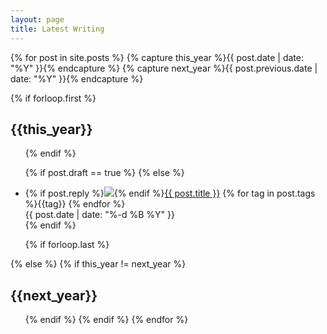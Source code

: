 ```yaml
---
layout: page
title: Latest Writing
---
```


{% for post in site.posts  %}
{% capture this_year %}{{ post.date | date: "%Y" }}{% endcapture %}
{% capture next_year %}{{ post.previous.date | date: "%Y" }}{% endcapture %}

{% if forloop.first %}
<h2 id="{{ this_year }}-ref">{{this_year}}</h2>
<ul>
{% endif %}

{% if post.draft == true %}
{% else %}
<li class="pv2">
{% if post.reply %}<img class="dib h2 v-mid" src="https://img.icons8.com/cute-clipart/64/000000/response.png"/>{% endif %}<a href="{{ post.url }}">{{ post.title }}</a> <span class="ttu f6 red">{% for tag in post.tags %}{{tag}} {% endfor %}</span>
<br><span class="f6 ttu black-50 pv3">{{ post.date | date: "%-d %B %Y" }}</span><span class="black-50 f6"  data-page-id="http://tomcritchlow.com{{post.url}}"><a id="commentolink" href="{{ post.url }}#commento"></a></span></li>
{% endif %}

{% if forloop.last %}
</ul>
{% else %}
{% if this_year != next_year %}
</ul>
<h2 id="{{ next_year }}-ref">{{next_year}}</h2>
<ul>
{% endif %}
{% endif %}
{% endfor %}


<script>
window.commentoCustomText = function(count) {
  if(count === 0) {
    return "";
  } else if (count === 1) {
    return " | ⚡ 1 comment";
  } else {
    return " | ⚡ "+ count + " comments";
  }
}
</script>
<script src="https://cdn.commento.io/js/count.js" data-custom-text="window.commentoCustomText"></script>
